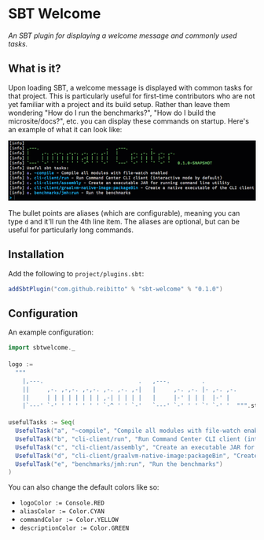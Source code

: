 # SBT Welcome

*An SBT plugin for displaying a welcome message and commonly used tasks.*

## What is it?

Upon loading SBT, a welcome message is displayed with common tasks for that project. This is particularly useful
for first-time contributors who are not yet familiar with a project and its build setup. Rather than leave them wondering
"How do I run the benchmarks?", "How do I build the microsite/docs?", etc. you can display these commands on startup.
Here's an example of what it can look like:

![screenshot](assets/screenshot.png?raw=true "SBT Welcome screenshot")

The bullet points are aliases (which are configurable), meaning you can type `d` and it'll run the 4th line item. The
aliases are optional, but can be useful for particularly long commands.

## Installation

Add the following to `project/plugins.sbt`:

```scala
addSbtPlugin("com.github.reibitto" % "sbt-welcome" % "0.1.0")
```

## Configuration

An example configuration:

```scala
import sbtwelcome._

logo :=
  """
    |,---.                           .   ,---.         .
    ||     ,-. ,-,-. ,-,-. ,-. ,-. ,-|   |     ,-. ,-. |- ,-. ,-.
    ||     | | | | | | | | ,-| | | | |   |     |-' | | |  |-' |
    |`---' `-' ' ' ' ' ' ' `-^ ' ' `-'   `---' `-' ' ' `' `-' '  """.stripMargin

usefulTasks := Seq(
  UsefulTask("a", "~compile", "Compile all modules with file-watch enabled"),
  UsefulTask("b", "cli-client/run", "Run Command Center CLI client (interactive mode by default)"),
  UsefulTask("c", "cli-client/assembly", "Create an executable JAR for running command line utility"),
  UsefulTask("d", "cli-client/graalvm-native-image:packageBin", "Create a native executable of the CLI client"),
  UsefulTask("e", "benchmarks/jmh:run", "Run the benchmarks")
)

```

You can also change the default colors like so:

- `logoColor := Console.RED`
- `aliasColor := Color.CYAN`
- `commandColor := Color.YELLOW`
- `descriptionColor := Color.GREEN`
